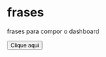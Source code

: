 # frases
frases para compor o dashboard
<!DOCTYPE html>
<html lang="pt-br">
<head>
  <meta charset="UTF-8">
  <title>Botão Teste</title>
</head>
<body>
  <button>Clique aqui</button>
</body>
</html>
